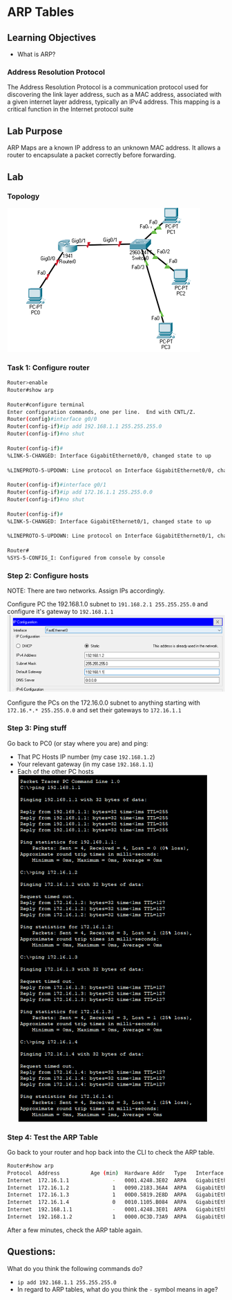 # ARP Tables

## Learning Objectives 

* What is ARP?



### Address Resolution Protocol
The Address Resolution Protocol is a communication protocol used for discovering the link layer address, such as a MAC address, associated with a given internet layer address, typically an IPv4 address. This mapping is a critical function in the Internet protocol suite

## Lab Purpose

ARP Maps are a known IP address to an unknown MAC address. It allows a router to encapsulate a packet correctly before forwarding. 

## Lab

### Topology

![](2021-08-08-19-17-41.png)

### Task 1: Configure router

```bash
Router>enable
Router#show arp

Router#configure terminal
Enter configuration commands, one per line.  End with CNTL/Z.
Router(config)#interface g0/0
Router(config-if)#ip add 192.168.1.1 255.255.255.0
Router(config-if)#no shut

Router(config-if)#
%LINK-5-CHANGED: Interface GigabitEthernet0/0, changed state to up

%LINEPROTO-5-UPDOWN: Line protocol on Interface GigabitEthernet0/0, changed state to up

Router(config-if)#interface g0/1
Router(config-if)#ip add 172.16.1.1 255.255.0.0
Router(config-if)#no shut

Router(config-if)#
%LINK-5-CHANGED: Interface GigabitEthernet0/1, changed state to up

%LINEPROTO-5-UPDOWN: Line protocol on Interface GigabitEthernet0/1, changed state to up

Router#
%SYS-5-CONFIG_I: Configured from console by console
```
### Step 2: Configure hosts

NOTE: There are two networks. Assign IPs accordingly. 

Configure PC the 192.168.1.0 subnet to `191.168.2.1 255.255.255.0` and configure it's gateway to `192.168.1.1` 
![](2021-08-08-19-24-48.png)

Configure the PCs on the 172.16.0.0 subnet to anything starting with `172.16.*.* 255.255.0.0` and set their gateways to `172.16.1.1`

### Step 3: Ping stuff

Go back to PC0 (or stay where you are) and ping: 

* That PC Hosts IP number (my case `192.168.1.2`)
* Your relevant gateway (in my case `192.168.1.1`)
* Each of the other PC hosts
![](2021-08-08-19-29-13.png)
### Step 4: Test the ARP Table

Go back to your router and hop back into the CLI to check the ARP table. 

```bash
Router#show arp
Protocol  Address          Age (min)  Hardware Addr   Type   Interface
Internet  172.16.1.1              -   0001.4248.3E02  ARPA   GigabitEthernet0/1
Internet  172.16.1.2              1   0090.2183.36A4  ARPA   GigabitEthernet0/1
Internet  172.16.1.3              1   00D0.5819.2E8D  ARPA   GigabitEthernet0/1
Internet  172.16.1.4              0   0010.1105.B084  ARPA   GigabitEthernet0/1
Internet  192.168.1.1             -   0001.4248.3E01  ARPA   GigabitEthernet0/0
Internet  192.168.1.2             1   0000.0C3D.73A9  ARPA   GigabitEthernet0/0
```

After a few minutes, check the ARP table again. 

## Questions: 

What do you think the following commands do? 
* `ip add 192.168.1.1 255.255.255.0`
* In regard to ARP tables, what do you think the `-` symbol means in age? 
